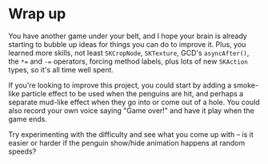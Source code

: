 # Wrap up

You have another game under your belt, and I hope your brain is already starting to bubble up ideas for things you can do to improve it. Plus, you learned more skills, not least `SKCropNode`, `SKTexture`, GCD's `asyncAfter()`, the `*=` and `-=` operators, forcing method labels, plus lots of new `SKAction` types, so it's all time well spent.

If you're looking to improve this project, you could start by adding a smoke-like particle effect to be used when the penguins are hit, and perhaps a separate mud-like effect when they go into or come out of a hole. You could also record your own voice saying "Game over!" and have it play when the game ends.

Try experimenting with the difficulty and see what you come up with – is it easier or harder if the penguin show/hide animation happens at random speeds?